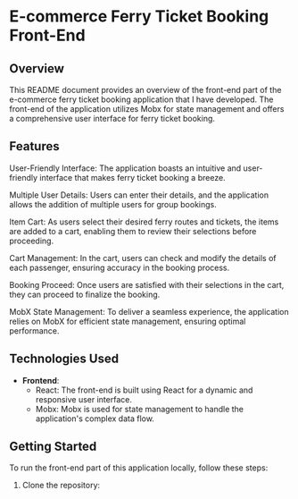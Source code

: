 # E-commerce Ferry Ticket Booking Front-End

## Overview
This README document provides an overview of the front-end part of the e-commerce ferry ticket booking application that I have developed. The front-end of the application utilizes Mobx for state management and offers a comprehensive user interface for ferry ticket booking.

## Features
User-Friendly Interface: The application boasts an intuitive and user-friendly interface that makes ferry ticket booking a breeze.

Multiple User Details: Users can enter their details, and the application allows the addition of multiple users for group bookings.

Item Cart: As users select their desired ferry routes and tickets, the items are added to a cart, enabling them to review their selections before proceeding.

Cart Management: In the cart, users can check and modify the details of each passenger, ensuring accuracy in the booking process.

Booking Proceed: Once users are satisfied with their selections in the cart, they can proceed to finalize the booking.

MobX State Management: To deliver a seamless experience, the application relies on MobX for efficient state management, ensuring optimal performance.

## Technologies Used
- **Frontend**:
  - React: The front-end is built using React for a dynamic and responsive user interface.
  - Mobx: Mobx is used for state management to handle the application's complex data flow.
 
## Getting Started
To run the front-end part of this application locally, follow these steps:

1. Clone the repository:
